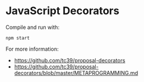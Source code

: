 # JavaScript Decorators

Compile and run with:

```
npm start
```

For more information:

* https://github.com/tc39/proposal-decorators
* https://github.com/tc39/proposal-decorators/blob/master/METAPROGRAMMING.md
